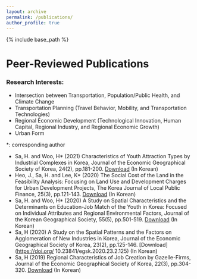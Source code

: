 ```yaml
---
layout: archive
permalink: /publications/
author_profile: true
---
```

{% include base_path %}

Peer-Reviewed Publications
======
### Research Interests: 
* Intersection between Transportation, Population/Public Health, and Climate Change
* Transportation Planning (Travel Behavior, Mobility, and Transportation Technologies)
* Regional Economic Development (Technological Innovation, Human Capital, Regional Industry, and Regional Economic Growth)
* Urban Form

*: corresponding author

*  Sa, H. and Woo, H* (2021) Characteristics of Youth Attraction Types by Industrial Complexes in Korea, Journal of the Economic Geographical Society of Korea, 24(2), pp.181-200. [Download](https://doi.org/10.23841/egsk.2021.24.2.181) (In Korean)
* Heo, J., Sa, H. and Lee, K* (2020) The Social Cost of the Land in the Feasibility Analysis: Focusing on Land Use and Development Charges for Urban Development Projects, The Korea Journal of Local Public Finance, 25(3), pp.121-143. [Download](https://www.kci.go.kr/kciportal/landing/article.kci?arti_id=ART002673884) (In Korean)
* Sa, H. and Woo, H* (2020) A Study on Spatial Characteristics and the Determinants on Education-Job Match of the Youth in Korea: Focused on Individual Attributes and Regional Environmental Factors, Journal of the Korean Geographical Society, 55(5), pp.501-519. [Download](https://doi.org/10.22776/kgs.2020.55.5.501) (In Korean)
* Sa, H (2020) A Study on the Spatial Patterns and the Factors on Agglomeration of New Industries in Korea, Journal of the Economic Geographical Society of Korea, 23(2), pp.125-146. [Download](https://doi.org/ 10.23841/egsk.2020.23.2.125) (In Korean)
* Sa, H (2019) Regional Characteristics of Job Creation by Gazelle-Firms, Journal of the Economic Geographical Society of Korea, 22(3), pp.304-320. [Download](https://doi.org/10.23841/egsk.2019.22.3.304) (In Korean)  
